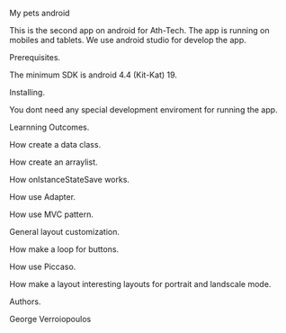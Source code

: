 My pets android

This is the second app on android for Ath-Tech.
The app is running on mobiles and tablets.
We use android studio for develop the app.

Prerequisites.

The minimum SDK is android 4.4 (Kit-Kat) 19.

Installing.

You dont need any special development enviroment for running
the app.

Learnning Outcomes.

How create a data class.

How create an arraylist.

How onIstanceStateSave works.

How use Adapter.

How use MVC pattern.

General layout customization.

How make a loop for buttons.

How use Piccaso.

How make a layout interesting layouts for portrait and landscale mode.



Authors.

George Verroiopoulos